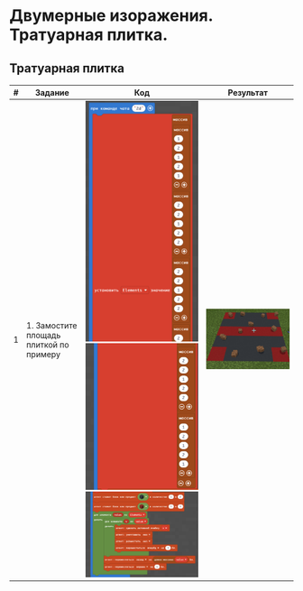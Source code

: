 # Двумерные изоражения. Тратуарная плитка.
## Тратуарная плитка
|#|Задание|Код|Результат|
|---|---|---|---|
|1|1. Замостите площадь плиткой по примеру |<img src = 'img/2d03.png'> <img src = 'img/2d02.png'> <img src = 'img/2d01.png'>|<img src = 'img/2d04.png'>|